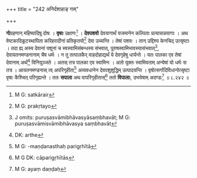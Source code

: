 +++
title = "242 अनिर्दशाहाङ् गाम्"

+++


**गो**ग्रहणान् महिष्यादिषु दोषः । **वृषाः** उक्षाणः[^१२९] । **देवपशवो** देवयागार्थं यजमानेन कल्पिताः प्रत्यासन्नयागाः । अथ वेष्टकादिकूटस्थापिता करिहरादीनां प्रतिकृतयो[^१३०] देवा उच्यन्ति । तेषां पशवः । तान् उद्दिश्य केनचिद् उत्सृष्टाः । तदा ह्य् अस्य देवानां पशूनां च स्वस्वामिसंबन्धस्य संभवात्, पुरुषस्वामिभावस्यासंभवात्[^१३१], देवायतनमण्डनानाम् चैष धर्मः । न तु तत्पालकैर् वाहदोहाद्यर्थं ये देवगृहेषु धार्यन्ते । यतः पालका एव तेषां देवानाम् अर्थं[^१३२] विनियुञ्जते । अतस् तत्र पालका एव स्वामिनः । अतो युक्तः स्वामिवताम् अन्येषां यो धर्मः स तत्र । आयतनमण्डनास् त्व् अपरिगृहीता[^१३३] अव्यवधानेन देवपशुशुद्धिम् उत्पादयन्ति । वृषोत्सर्गादिविधानोत्सृष्टा वृषाः कैश्चित् परिगृह्यन्ते । ततः **सपाला** अथ वापरिगृहीतास्[^१३४] ततो **विपालाः**, उभयेषाम् अदण्डः[^१३५] ॥ ८.२४२ ॥


[^१३५]:
     M G: ayaṃ daṇḍaḥ


[^१३४]:
     M G DK: cāparigṛhītās


[^१३३]:
     M G: -maṇḍanasthaḥ parigṛhītā


[^१३२]:
     DK: arthe


[^१३१]:
     J omits: puruṣasvāmibhāvasyāsaṃbhavāt; M G: puruṣasvāmisvāmibhāvasya saṃbhavāt


[^१३०]:
     M G: prakṛtayo


[^१२९]:
     M G: satkārair